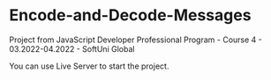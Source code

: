 # Encode-and-Decode-Messages
Project from JavaScript Developer Professional Program - Course 4 - 03.2022-04.2022 - SoftUni Global

You can use Live Server to start the project.
